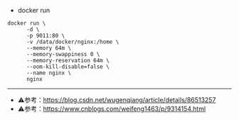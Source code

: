 - docker run
```
docker run \
      -d \
      -p 9011:80 \
      -v /data/docker/nginx:/home \
      --memory 64m \
      --memory-swappiness 0 \
      --memory-reservation 64m \
      --oom-kill-disable=false \
      --name nginx \
      nginx
```

***

- ⚠️参考：https://blog.csdn.net/wugenqiang/article/details/86513257
- ⚠️参考：https://www.cnblogs.com/weifeng1463/p/9314154.html
